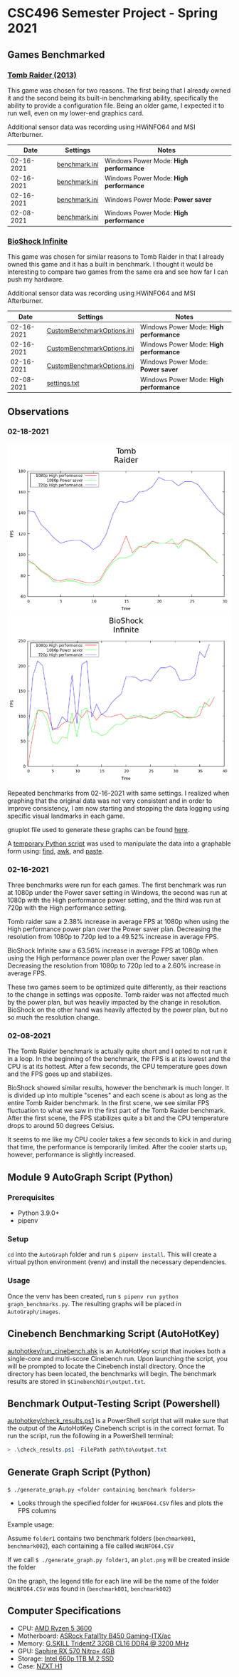 # CSC496 Semester Project - Spring 2021


## Games Benchmarked

### [Tomb Raider (2013)](https://tombraider.fandom.com/wiki/Tomb_Raider_(2013_Game))

This game was chosen for two reasons.  The first being that I already owned it and the second being its built-in benchmarking ability, specifically the ability to provide a configuration file.  Being an older game, I expected it to run well, even on my lower-end graphics card.

Additional sensor data was recording using HWiNFO64 and MSI Afterburner.

 | Date       | Settings                                                               | Notes                                    |
 | ---------- | ---------------------------------------------------------------------- | ---------------------------------------- |
 | 02-16-2021 | [benchmark.ini](./Tomb%20Raider/02_16_2021/benchmark003/benchmark.ini) | Windows Power Mode: **High performance** |
 | 02-16-2021 | [benchmark.ini](./Tomb%20Raider/02_16_2021/benchmark002/benchmark.ini) | Windows Power Mode: **High performance** |
 | 02-16-2021 | [benchmark.ini](./Tomb%20Raider/02_16_2021/benchmark001/benchmark.ini) | Windows Power Mode: **Power saver**      |
 | 02-08-2021 | [benchmark.ini](./Tomb%20Raider/02_08_2021/benchmark001/benchmark.ini) | Windows Power Mode: **High performance** |

### [BioShock Infinite](https://2k.com/en-US/game/bioshock-infinite/)

This game was chosen for similar reasons to Tomb Raider in that I already owned this game and it has a built in benchmark.  I thought it would be interesting to compare two games from the same era and see how far I can push my hardware.

Additional sensor data was recording using HWiNFO64 and MSI Afterburner.

 | Date       | Settings                                                                                               | Notes                                    |
 | ---------- | ------------------------------------------------------------------------------------------------------ | ---------------------------------------- |
 | 02-16-2021 | [CustomBenchmarkOptions.ini](./BioShock%20Infinite/02_16_2021/benchmark003/CustomBenchmarkOptions.ini) | Windows Power Mode: **High performance** |
 | 02-16-2021 | [CustomBenchmarkOptions.ini](./BioShock%20Infinite/02_16_2021/benchmark002/CustomBenchmarkOptions.ini) | Windows Power Mode: **High performance** |
 | 02-16-2021 | [CustomBenchmarkOptions.ini](./BioShock%20Infinite/02_16_2021/benchmark001/CustomBenchmarkOptions.ini) | Windows Power Mode: **Power saver**      |
 | 02-08-2021 | [settings.txt](/BioShock%20Infinite/02_08_2021/settings.txt)                                           | Windows Power Mode: **High performance** |

## Observations

### 02-18-2021

![Line Graph TR](./Tomb%20Raider/02_18_2021/plot.png)
![Line Graph BS](./BioShock%20Infinite/02_18_2021/plot.png)

Repeated benchmarks from 02-16-2021 with same settings.  I realized when graphing that the original data was not very consistent and in order to improve consistency, I am now starting and stopping the data logging using specific visual landmarks in each game.

gnuplot file used to generate these graphs can be found [here](./gnu.plot).

A [temporary Python script](#generate-graph-python-script) was used to manipulate the data into a graphable form using: [find](https://en.wikipedia.org/wiki/Find_(Unix)), [awk](https://en.wikipedia.org/wiki/AWK), and [paste](https://en.wikipedia.org/wiki/Paste_(Unix)).

### 02-16-2021

Three benchmarks were run for each games.  The first benchmark was run at 1080p under the Power saver setting in Windows, the second was run at 1080p with the High performance power setting, and the third was run at 720p with the High performance setting.

Tomb raider saw a 2.38% increase in average FPS at 1080p when using the High performance power plan over the Power saver plan.  Decreasing the resolution from 1080p to 720p led to a 49.52% increase in average FPS.

BioShock Infinite saw a 63.56% increase in average FPS at 1080p when using the High performance power plan over the Power saver plan.  Decreasing the resolution from 1080p to 720p led to a 2.60% increase in average FPS.

These two games seem to be optimized quite differently, as their reactions to the change in settings was opposite.  Tomb raider was not affected much by the power plan, but was heavily impacted by the change in resolution.  BioShock on the other hand was heavily affected by the power plan, but no so much the resolution change.

### 02-08-2021

The Tomb Raider benchmark is actually quite short and I opted to not run it in a loop.  In the beginning of the benchmark, the FPS is at its lowest and the CPU is at its hottest.  After a few seconds, the CPU temperature goes down and the FPS goes up and stabilizes.

BioShock showed similar results, however the benchmark is much longer.  It is divided up into multiple "scenes" and each scene is about as long as the entire Tomb Raider benchmark.  In the first scene, we see similar FPS fluctuation to what we saw in the first part of the Tomb Raider benchmark.  After the first scene, the FPS stabilizes quite a bit and the CPU temperature drops to around 50 degrees Celsius.

It seems to me like my CPU cooler takes a few seconds to kick in and during that time, the performance is temporarily limited.  After the cooler starts up, however, performance is slightly increased.

## Module 9 AutoGraph Script (Python)

### Prerequisites

- Python 3.9.0+
- pipenv

### Setup

`cd` into the `AutoGraph` folder and run `$ pipenv install`.  This will create a virtual python environment (venv) and install the necessary dependencies.

### Usage

Once the venv has been created, run `$ pipenv run python graph_benchmarks.py`.  The resulting graphs will be placed in `AutoGraph/images`.

## Cinebench Benchmarking Script (AutoHotKey)

[autohotkey/run_cinebench.ahk](./autohotkey/run_cinebench.ahk) is an AutoHotKey script that invokes both a single-core and multi-score Cinebench run.  Upon launching the script, you will be prompted to locate the Cinebench install directory.  Once the directory has been located, the benchmarks will begin.  The benchmark results are stored in `$CinebenchDir\output.txt`.

## Benchmark Output-Testing Script (Powershell)

[autohotkey/check_results.ps1](./autohotkey/check_results.ps1) is a PowerShell script that will make sure that the output of the AutoHotKey Cinebench script is in the correct format.  To run the script, run the following in a PowerShell terminal:

```PowerShell
> .\check_results.ps1 -FilePath path\to\output.txt
```

## Generate Graph Script (Python)

`$ ./generate_graph.py <folder containing benchmark folders>`

* Looks through the specified folder for `HWiNFO64.CSV` files and plots the FPS columns

Example usage:

Assume `folder1` contains two benchmark folders (`benchmark001`, `benchmark002`), each containing a file called `HWiNFO64.CSV`

If we call `$ ./generate_graph.py folder1`, an `plot.png` will be created inside the folder

On the graph, the legend title for each line will be the name of the folder `HWiNFO64.CSV` was found in (`benchmark001`, `benchmark002`)

## Computer Specifications

* CPU: [AMD Ryzen 5 3600](https://www.amd.com/en/products/cpu/amd-ryzen-5-3600)
* Motherboard: [ASRock Fatal1ty B450 Gaming-ITX/ac](https://www.asrock.com/mb/AMD/Fatal1ty%20B450%20Gaming-ITXac/)
* Memory: [G.SKILL TridentZ 32GB CL16 DDR4 @ 3200 MHz](https://www.gskill.com/product/165/168/1536218236/F4-3200C16D-32GTZKWTrident-ZDDR4-3200MHz-CL16-18-18-38-1.35V32GB-(2x16GB))
* GPU: [Saphire RX 570 Nitro+ 4GB](https://www.sapphiretech.com/en/consumer/nitro-rx-570-4g-g5-oc)
* Storage: [Intel 660p 1TB M.2 SSD](https://www.intel.com/content/www/us/en/products/memory-storage/solid-state-drives/consumer-ssds/6-series/ssd-660p-series/660p-series-1-tb-m-2-80mm-3d2.html)
* Case: [NZXT H1](https://www.nzxt.com/products/h1-matte-white)